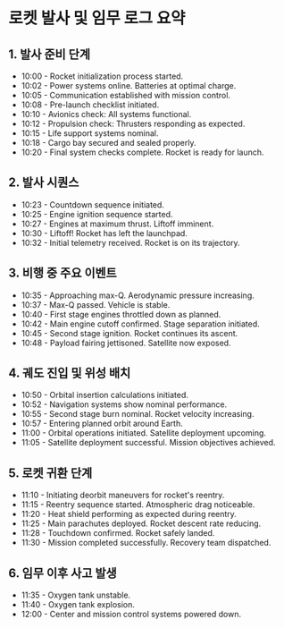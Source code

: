 # 로켓 발사 및 임무 로그 요약

## 1. 발사 준비 단계

- 10:00 - Rocket initialization process started.
- 10:02 - Power systems online. Batteries at optimal charge.
- 10:05 - Communication established with mission control.
- 10:08 - Pre-launch checklist initiated.
- 10:10 - Avionics check: All systems functional.
- 10:12 - Propulsion check: Thrusters responding as expected.
- 10:15 - Life support systems nominal.
- 10:18 - Cargo bay secured and sealed properly.
- 10:20 - Final system checks complete. Rocket is ready for launch.

## 2. 발사 시퀀스

- 10:23 - Countdown sequence initiated.
- 10:25 - Engine ignition sequence started.
- 10:27 - Engines at maximum thrust. Liftoff imminent.
- 10:30 - Liftoff! Rocket has left the launchpad.
- 10:32 - Initial telemetry received. Rocket is on its trajectory.

## 3. 비행 중 주요 이벤트

- 10:35 - Approaching max-Q. Aerodynamic pressure increasing.
- 10:37 - Max-Q passed. Vehicle is stable.
- 10:40 - First stage engines throttled down as planned.
- 10:42 - Main engine cutoff confirmed. Stage separation initiated.
- 10:45 - Second stage ignition. Rocket continues its ascent.
- 10:48 - Payload fairing jettisoned. Satellite now exposed.

## 4. 궤도 진입 및 위성 배치

- 10:50 - Orbital insertion calculations initiated.
- 10:52 - Navigation systems show nominal performance.
- 10:55 - Second stage burn nominal. Rocket velocity increasing.
- 10:57 - Entering planned orbit around Earth.
- 11:00 - Orbital operations initiated. Satellite deployment upcoming.
- 11:05 - Satellite deployment successful. Mission objectives achieved.

## 5. 로켓 귀환 단계

- 11:10 - Initiating deorbit maneuvers for rocket's reentry.
- 11:15 - Reentry sequence started. Atmospheric drag noticeable.
- 11:20 - Heat shield performing as expected during reentry.
- 11:25 - Main parachutes deployed. Rocket descent rate reducing.
- 11:28 - Touchdown confirmed. Rocket safely landed.
- 11:30 - Mission completed successfully. Recovery team dispatched.

## 6. 임무 이후 사고 발생

- 11:35 - Oxygen tank unstable.
- 11:40 - Oxygen tank explosion.
- 12:00 - Center and mission control systems powered down.